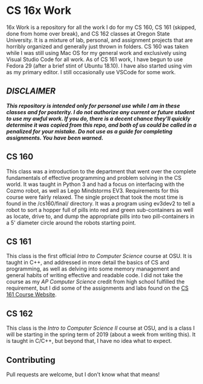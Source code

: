 # CS 16x Work
16x Work is a repository for all the work I do for my CS 160, CS 161 (skipped, done from home over break), and CS 162 classes at Oregon State University. It is a mixture of lab, personal, and assignment projects that are horribly organized and generally just thrown in folders. CS 160 was taken while I was still using Mac OS for my general work and exclusively using Visual Studio Code for all work. As of CS 161 work, I have begun to use Fedora 29 (after a brief stint of Ubuntu 18.10). I have also started using vim as my primary editor. I still occasionally use VSCode for some work.


## *DISCLAIMER* 
***This repository is intended only for personal use while I am in these classes and for posterity. I do not authorize any current or future student to use my awful work. If you do, there is a decent chance they'll quickly determine it was copied from this repo, and both of us could be called in a penalized for your mistake. Do not use as a guide for completing assignments. You have been warned.***


## CS 160
This class was a introduction to the department that went over the complete fundamentals of effective programming and problem solving in the CS world. It was taught in Python 3 and had a focus on interfacing with the Cozmo robot, as well as Lego Mindstorms EV3. Requirements for this course were fairly relaxed. The single project that took the most time is found in the /cs160/final/ directory. It was a program using ev3dev2 to tell a robot to sort a hopper full of pills into red and green sub-containers as well as locate, drive to, and dump the appropriate pills into two pill-containers in a 5' diameter circle around the robots starting point.


## CS 161
This class is the first official *Intro to Computer Science* course at OSU. It is taught in C++, and addressed in more detail the basics of CS and programming, as well as delving into some memory management and general habits of writing effective and readable code. I did not take the course as my *AP Computer Science* credit from high school fulfilled the requirement, but I did some of the assignments and labs found on the [CS 161 Course Website](http://classes.engr.oregonstate.edu/eecs/winter2018/cs161-001/l).


## CS 162
This class is the *Intro to Computer Science II* course at OSU, and is a class I will be starting in the spring term of 2019 (about a week from writing this). It is taught in C/C++, but beyond that, I have no idea what to expect.


## Contributing
Pull requests are welcome, but I don't know what that means!
